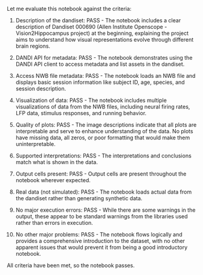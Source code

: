 Let me evaluate this notebook against the criteria:

1. Description of the dandiset: PASS - The notebook includes a clear description of Dandiset 000690 (Allen Institute Openscope - Vision2Hippocampus project) at the beginning, explaining the project aims to understand how visual representations evolve through different brain regions.

2. DANDI API for metadata: PASS - The notebook demonstrates using the DANDI API client to access metadata and list assets in the dandiset.

3. Access NWB file metadata: PASS - The notebook loads an NWB file and displays basic session information like subject ID, age, species, and session description.

4. Visualization of data: PASS - The notebook includes multiple visualizations of data from the NWB files, including neural firing rates, LFP data, stimulus responses, and running behavior.

5. Quality of plots: PASS - The image descriptions indicate that all plots are interpretable and serve to enhance understanding of the data. No plots have missing data, all zeros, or poor formatting that would make them uninterpretable.

6. Supported interpretations: PASS - The interpretations and conclusions match what is shown in the data.

7. Output cells present: PASS - Output cells are present throughout the notebook wherever expected.

8. Real data (not simulated): PASS - The notebook loads actual data from the dandiset rather than generating synthetic data.

9. No major execution errors: PASS - While there are some warnings in the output, these appear to be standard warnings from the libraries used rather than errors in execution.

10. No other major problems: PASS - The notebook flows logically and provides a comprehensive introduction to the dataset, with no other apparent issues that would prevent it from being a good introductory notebook.

All criteria have been met, so the notebook passes.